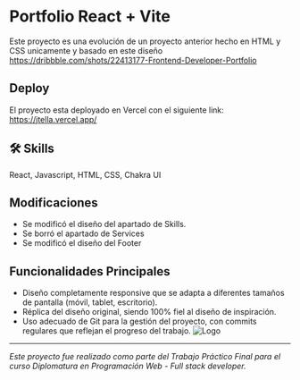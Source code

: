 
# Portfolio React + Vite

Este proyecto es una evolución de un proyecto anterior hecho en HTML y CSS unicamente y basado en este diseño https://dribbble.com/shots/22413177-Frontend-Developer-Portfolio 


## Deploy
El proyecto esta deployado en Vercel con el siguiente link: https://jtella.vercel.app/
## 🛠 Skills
React, Javascript, HTML, CSS,
Chakra UI

## Modificaciones
- Se modificó el diseño del apartado de Skills.
- Se borró el apartado de Services
- Se modificó el diseño del Footer

## Funcionalidades Principales
- Diseño completamente responsive que se adapta a diferentes tamaños de pantalla (móvil, tablet, escritorio).
- Réplica del diseño original, siendo 100% fiel al diseño de inspiración.
- Uso adecuado de Git para la gestión del proyecto, con commits regulares que reflejan el progreso del trabajo.
![Logo](https://cdni.iconscout.com/illustration/premium/thumb/coding-project-1884980-1597918.png)

---

*Este proyecto fue realizado como parte del Trabajo Práctico Final para el curso Diplomatura en Programación Web - Full stack developer.*
